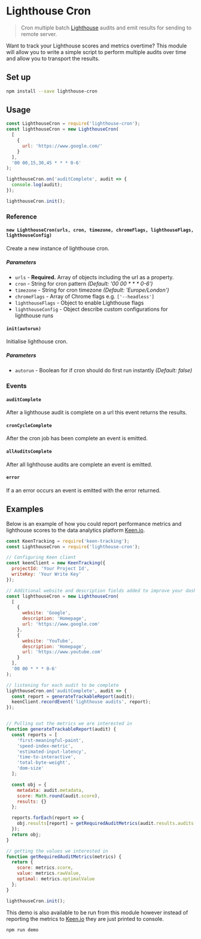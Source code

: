 # Lighthouse Cron
> Cron multiple batch [Lighthouse](https://github.com/googlechrome/lighthouse) audits and emit results for sending to remote server.

Want to track your Lighthouse scores and metrics overtime? This module will allow you to write a simple script to perform multiple audits over time and allow you to transport the results.

## Set up

```Bash
npm install --save lighthouse-cron
```

## Usage
```Javascript
const LighthouseCron = require('lighthouse-cron');
const lighthouseCron = new LighthouseCron(
  [
    {
      url: 'https://www.google.com/'
    }
  ],
  '00 00,15,30,45 * * * 0-6'
);

lighthouseCron.on('auditComplete', audit => {
  console.log(audit);
});

lighthouseCron.init();
```

### Reference

#### `new LighthouseCron(urls, cron, timezone, chromeFlags, lighthouseFlags, lighthouseConfig)`
Create a new instance of lighthouse cron.

##### Parameters
* `urls` - **Required.** Array of objects including the url as a property.
* `cron` - String for cron pattern *(Default: '00 00 * * * 0-6')*
* `timezone` - String for cron timezone *(Default: 'Europe/London')*
* `chromeFlags` - Array of Chrome flags e.g. `['--headless']`
* `lighthouseFlags` - Object to enable Lighthouse flags
* `lighthouseConfig` - Object describe custom configurations for lighthouse runs

#### `init(autorun)`
Initialise lighthouse cron.

##### Parameters
* `autorun` - Boolean for if cron should do first run instantly *(Default: false)*

### Events

#### `auditComplete`
After a lighthouse audit is complete on a url this event returns the results.

#### `cronCycleComplete`
After the cron job has been complete an event is emitted.

#### `allAuditsComplete`
After all lighthouse audits are complete an event is emitted.

#### `error`
If a an error occurs an event is emitted with the error returned.

## Examples
Below is an example of how you could report performance metrics and lighthouse scores to the data analytics platform [Keen.io](https://keen.io/).

```Javascript
const KeenTracking = require('keen-tracking');
const LighthouseCron = require('lighthouse-cron');

// Configuring Keen client
const keenClient = new KeenTracking({
  projectId: 'Your Project Id',
  writeKey: 'Your Write Key'
});

// Additional website and description fields added to improve your dashboards
const lighthouseCron = new LighthouseCron(
  [
    {
      website: 'Google',
      description: 'Homepage',
      url: 'https://www.google.com'
    },
    {
      website: 'YouTube',
      description: 'Homepage',
      url: 'https://www.youtube.com'
    }
  ],
  '00 00 * * * 0-6'
);

// listening for each audit to be complete
lighthouseCron.on('auditComplete', audit => {
  const report = generateTrackableReport(audit);
  keenClient.recordEvent('lighthouse audits', report);
});


// Pulling out the metrics we are interested in
function generateTrackableReport(audit) {
  const reports = [
    'first-meaningful-paint',
    'speed-index-metric',
    'estimated-input-latency',
    'time-to-interactive',
    'total-byte-weight',
    'dom-size'
  ];

  const obj = {
    metadata: audit.metadata,
    score: Math.round(audit.score),
    results: {}
  };

  reports.forEach(report => {
    obj.results[report] = getRequiredAuditMetrics(audit.results.audits[report]);
  });
  return obj;
}

// getting the values we interested in
function getRequiredAuditMetrics(metrics) {
  return {
    score: metrics.score,
    value: metrics.rawValue,
    optimal: metrics.optimalValue
  };
}

lighthouseCron.init();
```

This demo is also available to be run from this module however instead of reporting the metrics to [Keen.io](https://keen.io/) they are just printed to console.

```Bash
npm run demo
```

